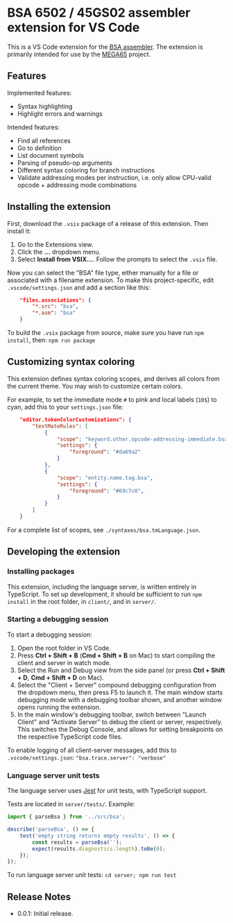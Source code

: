 # BSA 6502 / 45GS02 assembler extension for VS Code

This is a VS Code extension for the [BSA
assembler](https://github.com/MEGA65/BSA). The extension is primarily
intended for use by the [MEGA65](https://mega65.org/) project.

## Features

Implemented features:

* Syntax highlighting
* Highlight errors and warnings

Intended features:

* Find all references
* Go to definition
* List document symbols
* Parsing of pseudo-op arguments
* Different syntax coloring for branch instructions
* Validate addressing modes per instruction, i.e. only allow CPU-valid opcode + addressing mode combinations

## Installing the extension

First, download the `.vsix` package of a release of this extension. Then install it:

1. Go to the Extensions view.
2. Click the **...** dropdown menu.
3. Select **Install from VSIX...**. Follow the prompts to select the `.vsix` file.

Now you can select the "BSA" file type, either manually for a file or associated with a filename extension. To make this project-specific, edit `.vscode/settings.json` and add a section like this:

```json
	"files.associations": {
		"*.src": "bsa",
		"*.asm": "bsa"
	}
```

To build the `.vsix` package from source, make sure you have run `npm install`, then: `npm run package`

## Customizing syntax coloring

This extension defines syntax coloring scopes, and derives all colors from the current theme. You may wish to customize certain colors.

For example, to set the immediate mode `#` to pink and local labels (`10$`) to cyan, add this to your `settings.json` file:

```json
    "editor.tokenColorCustomizations": {
        "textMateRules": [
            {
                "scope": "keyword.other.opcode-addressing-immediate.bsa",
                "settings": {
                    "foreground": "#da69a2"
                }
            },
            {
                "scope": "entity.name.tag.bsa",
                "settings": {
                    "foreground": "#69c7c0",
                }
            }
        ]
    }
```

For a complete list of scopes, see `./syntaxes/bsa.tmLanguage.json`.

## Developing the extension

### Installing packages

This extension, including the language server, is written entirely in TypeScript. To set up development, it should be sufficient to run `npm install` in the root folder, in `client/`, and in `server/`.

### Starting a debugging session

To start a debugging session:

1. Open the root folder in VS Code.
2. Press **Ctrl + Shift + B** (**Cmd + Shift + B** on Mac) to start compiling the client and server in watch mode.
3. Select the Run and Debug view from the side panel (or press **Ctrl + Shift + D**, **Cmd + Shift + D** on Mac).
4. Select the "Client + Server" compound debugging configuration from the dropdown menu, then press F5 to launch it. The main window starts debugging mode with a debugging toolbar shown, and another window opens running the extension.
5. In the main window's debugging toolbar, switch between "Launch Client" and "Activate Server" to debug the client or server, respectively. This switches the Debug Console, and allows for setting breakpoints on the respective TypeScript code files.

To enable logging of all client-server messages, add this to `.vscode/settings.json`: `"bsa.trace.server": "verbose"`

### Language server unit tests

The language server uses [Jest](https://jestjs.io/) for unit tests, with TypeScript support.

Tests are located in `server/tests/`. Example:

```ts
import { parseBsa } from '../src/bsa';

describe('parseBsa', () => {
	test('empty string returns empty results', () => {
		const results = parseBsa('');
		expect(results.diagnostics.length).toBe(0);
	});
});
```

To run language server unit tests: `cd server; npm run test`

## Release Notes

* 0.0.1: Initial release.
